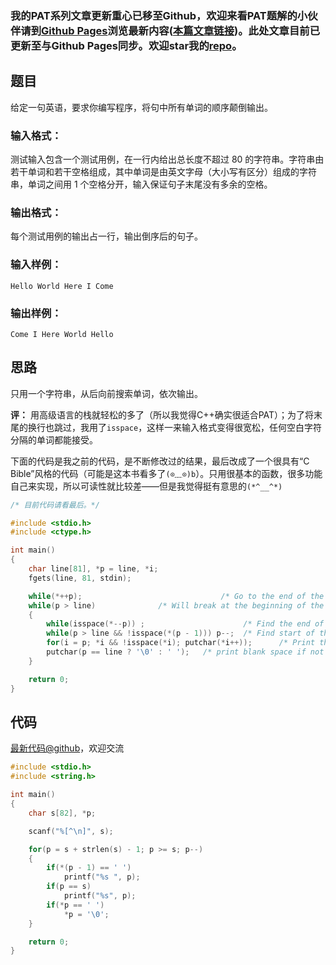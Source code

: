 ### 我的PAT系列文章更新重心已移至Github，欢迎来看PAT题解的小伙伴请到[Github Pages](https://oliverlew.github.io/PAT)浏览最新内容([本篇文章链接](https://oliverlew.github.io/PAT/Basic/1009.html))。此处文章目前已更新至与Github Pages同步。欢迎star我的[repo](https://github.com/OliverLew/PAT)。

## 题目

给定一句英语，要求你编写程序，将句中所有单词的顺序颠倒输出。

### 输入格式：

测试输入包含一个测试用例，在一行内给出总长度不超过 80
的字符串。字符串由若干单词和若干空格组成，其中单词是由英文字母（大小写有区分）组成的字符串，单词之间用 1 个空格分开，输入保证句子末尾没有多余的空格。

### 输出格式：

每个测试用例的输出占一行，输出倒序后的句子。

### 输入样例：

    
    
    Hello World Here I Come
    

### 输出样例：

    
    
    Come I Here World Hello
    



## 思路


只用一个字符串，从后向前搜索单词，依次输出。

**评：** 用高级语言的栈就轻松的多了（所以我觉得C++确实很适合PAT）；为了将末尾的换行也跳过，我用了`isspace`，这样一来输入格式变得很宽松，任何空白字符分隔的单词都能接受。

下面的代码是我之前的代码，是不断修改过的结果，最后改成了一个很具有“C Bible”风格的代码（可能是这本书看多了`(⊙﹏⊙)b`）。只用很基本的函数，很多功能自己来实现，所以可读性就比较差——但是我觉得挺有意思的`(*^__^*)`

```c
/* 目前代码请看最后。*/

#include <stdio.h>
#include <ctype.h>

int main()
{
    char line[81], *p = line, *i;
    fgets(line, 81, stdin);

    while(*++p);                               /* Go to the end of the string */
    while(p > line)              /* Will break at the beginning of the string */
    {
        while(isspace(*--p)) ;                      /* Find the end of a word */
        while(p > line && !isspace(*(p - 1))) p--;  /* Find start of the word */
        for(i = p; *i && !isspace(*i); putchar(*i++));      /* Print the word */
        putchar(p == line ? '\0' : ' ');   /* print blank space if not at end */
    }

    return 0;
}
```

## 代码

[最新代码@github](https://github.com/OliverLew/PAT/blob/master/PATBasic/1009.c)，欢迎交流
```c
#include <stdio.h>
#include <string.h>

int main()
{
    char s[82], *p;

    scanf("%[^\n]", s);

    for(p = s + strlen(s) - 1; p >= s; p--)
    {
        if(*(p - 1) == ' ')
            printf("%s ", p);
        if(p == s)
            printf("%s", p);
        if(*p == ' ')
            *p = '\0';
    }

    return 0;
}
```